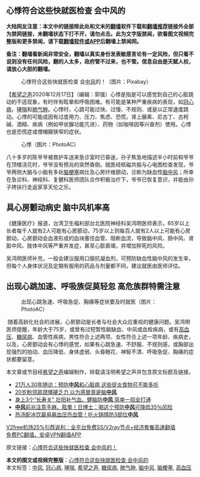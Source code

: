  <h2>心悸符合这些快就医检查 会中风的</h2> <p class="notice"><b>大陆网友注意：本文中的链接除此处和文末的<a href="https://github.com/bannedbook/fanqiang" >翻墙</a>软件下载和<a href="https://github.com/killgcd/justmysocks/blob/master/README.md">翻墙推荐</a>链接外全部为禁网链接，未翻墙状态下打不开，请勿点击。此为文字版禁闻，欲看图文视频完整版和更多禁闻，请下载<a href="https://github.com/bannedbook/fanqiang">翻墙软件或APP</a>后翻墙上禁闻网。</p><p>备注：翻墙看新闻非常安全，翻墙以真实身份发表敏感言论有一定风险，但只看不说则没有任何风险，翻的人太多，政府管不过来，也不管。信息自由是天赋人权，请放心大胆的翻墙。</b></p>  <div class="entry"> <figure><figcaption>心悸符合这些快就医检查  会<a href="https://www.bannedbook.org/bnews/tag/%E4%B8%AD%E9%A3%8E/" class="st_tag internal_tag" rel="tag" title="标签 中风 下的日志">中风</a>的！（图片：Pixabay）</figcaption></figure> <p>【<span class='wp_keywordlink_affiliate'><a href="https://www.soundofhope.org" title="希望之声" target="_blank">希望之声</a></span>2020年12月17日】（编辑：郭强）心悸是指是可以感觉到自己的心脏跳动的不适现象，有时伴有眩晕和呼吸困难。有可能是某种严重疾病的表现，如<a href="https://www.bannedbook.org/bnews/tag/%E5%86%A0%E5%BF%83%E7%97%85/" class="st_tag internal_tag" rel="tag" title="标签 冠心病 下的日志">冠心病</a>，<a href="https://www.bannedbook.org/bnews/tag/%E5%93%AE%E5%96%98/" class="st_tag internal_tag" rel="tag" title="标签 哮喘 下的日志">哮喘</a>和<a href="https://www.bannedbook.org/bnews/tag/%e8%82%ba%e6%b0%94%e8%82%bf/" class="st_tag internal_tag" rel="tag" title="标签 肺气肿 下的日志">肺气肿</a>。心悸时，心跳可能过快、过慢、不规则、或是以正常速度跳动。心悸的可能成因有过度用力、压力、焦虑、恐慌，肾上腺素、尼古丁、古柯碱、酒精、疾病（例如甲状腺功能亢进）、药物（如咖啡因等兴奋剂）使用。心悸也是恐慌症或僧帽瓣狭窄的症状。</p> <figure><figcaption>心悸（图片：PhotoAC）</figcaption></figure> <p>八十多岁的陈爷爷被救护车送来急诊室时已昏迷，孙子焦急地描述半小时前和爷爷在顶楼浇花时，爷爷没有预兆的突然昏倒。就医经核磁共振与心电图检查发现，爷爷两侧大脑与小脑有多处<a href="https://www.bannedbook.org/bnews/tag/%e8%84%91%e6%a2%97%e5%a1%9e/" class="st_tag internal_tag" rel="tag" title="标签 脑梗塞 下的日志">脑梗塞</a>病灶及心房纤维颤动，诊断为缺血性<a href="https://www.bannedbook.org/bnews/tag/%E8%84%91%E4%B8%AD%E9%A3%8E/" class="st_tag internal_tag" rel="tag" title="标签 脑中风 下的日志">脑中风</a>；所幸在急诊科、神经科、复健科医师团队合作积极治疗下，爷爷已恢复意识，并能由孙子搀扶行走返家享天伦之乐。</p>  <h2>具心房颤动病史 脑中风机率高</h2> <p>《健康医疗》报道，台湾卫生福利部台北医院神经科吴鸿明医师表示，65岁以上长者每千人就有2人可能有心房颤动，75岁以上则每百人就有2人以上可能有心房颤动，心房颤动会血液形成的血块塞住血管、阻断血流，导致脑中风、肠中风、肾脏中风、肢体中风等严重并发症，甚至心脏衰竭，并增加猝死的风险。</p> <p>吴鸿明医师补充，一般会建议服用口服抗凝血剂，可预防缺血性脑中风的发生率，但每个人身体状况及定期有服用的药品与剂量都不同，建议就医由医师评估。</p>  <h2>出现心跳加速、呼吸族促莫轻忽 高危族群特需注意</h2> <figure><figcaption>出现心跳急速、呼吸急促、胸痛等症状要及时就医（图片：PhotoAC）</figcaption></figure> <p> 随着高龄化社会的进展，心房颤动是长者与社会大众应重视的健康问题。吴鸿明医师提醒，年龄大于75岁，或曾有过短暂性脑缺血、中风或血栓疾病，或有<a href="https://www.bannedbook.org/bnews/tag/%e9%ab%98%e8%a1%80%e5%8e%8b/" class="st_tag internal_tag" rel="tag" title="标签 高血压 下的日志">高血压</a>、<a href="https://www.bannedbook.org/bnews/tag/%e7%b3%96%e5%b0%bf%e7%97%85/" class="st_tag internal_tag" rel="tag" title="标签 糖尿病 下的日志">糖尿病</a>、血管性疾病，男性符合上述两项、女性符合上述一项年龄、疾病史，以及，心房颤动会有心悸的感觉，如果有心跳急速、不舒服、不规则感，或胸部出现强烈的拍动、血压降低、身体虚弱、头昏眼花、神智不清、呼吸急促、胸痛的症状都要留意。</p> <p>本文章或节目经<a href="https://www.bannedbook.org/bnews/tag/%e5%b8%8c%e6%9c%9b%e4%b9%8b%e5%a3%b0/" class="st_tag internal_tag" rel="tag" title="标签 希望之声 下的日志">希望之声</a>编辑制作，转载请注明希望之声并包含原文标题及链接。</p>  <ul class='op-related-articles' title='相关阅读'> <li><a href='https://www.bannedbook.org/bnews/health/20201212/1446255.html' target='_blank'>21万人30年随访：预防<b>中风</b>和心脏病 这些促炎食物可不能多吃</a></li> <li><a href='https://www.bannedbook.org/bnews/comments/20201211/1445843.html' target='_blank'>20岁粉领肩颈僵硬乏力 以为感冒竟是脑<b>中风</b></a></li> <li><a href='https://www.bannedbook.org/bnews/health/20201210/1445288.html' target='_blank'>身上3个“长寿关” 壮阳补气血、健脑防<b>中风</b> 简单一招全打通</a></li> <li><a href='https://www.bannedbook.org/bnews/health/20201206/1442992.html' target='_blank'><b>中风</b>前兆注意手麻、眩晕！日博士：喝这个预防<b>中风</b>可降低35％风险</a></li> <li><a href='https://www.bannedbook.org/bnews/health/20201206/1442917.html' target='_blank'>热汤配冰饮最易飙血压伤血管！吃火锅慎防3部位<b>中风</b></a></li> </ul> <p class="texttj"> <a href="https://github.com/bannedbook/fanqiang/wiki/V2ray%E6%9C%BA%E5%9C%BA" target="_blank">V2free机场25%引荐返利：全平台免费SS/V2ray节点+经济套餐高速翻墙</a><br/> <a href="https://github.com/bannedbook/fanqiang/wiki/%E7%A6%81%E9%97%BB%E7%BD%91%E5%AE%89%E5%8D%93%E7%BF%BB%E5%A2%99%E6%96%B0%E9%97%BBAPP" target="_blank">免费PC翻墙、安卓VPN翻墙APP</a></p><p>原文链接：<a class="src_link"  href="https://www.soundofhope.org/post/453820" target="_blank">心悸符合这些快就医检查 会中风的！</a></p><a name='sharetosocial'></a>       <div><b>本文的图文或视频完整版</b>：<a href='https://www.bannedbook.org/bnews/comments/20201218/1450068.html'>心悸符合这些快就医检查 会中风的</a></div>  </div><!--END ENTRY--> <div class="postfooter"> <div>本文标签：<a href="https://www.bannedbook.org/bnews/tag/%E4%B8%AD%E9%A3%8E/" rel="tag">中风</a>, <a href="https://www.bannedbook.org/bnews/tag/%E5%86%A0%E5%BF%83%E7%97%85/" rel="tag">冠心病</a>, <a href="https://www.bannedbook.org/bnews/tag/%E5%93%AE%E5%96%98/" rel="tag">哮喘</a>, <a href="https://www.bannedbook.org/bnews/tag/%e5%b8%8c%e6%9c%9b%e4%b9%8b%e5%a3%b0/" rel="tag">希望之声</a>, <a href="https://www.bannedbook.org/bnews/tag/%e7%b3%96%e5%b0%bf%e7%97%85/" rel="tag">糖尿病</a>, <a href="https://www.bannedbook.org/bnews/tag/%e8%82%ba%e6%b0%94%e8%82%bf/" rel="tag">肺气肿</a>, <a href="https://www.bannedbook.org/bnews/tag/%E8%84%91%E4%B8%AD%E9%A3%8E/" rel="tag">脑中风</a>, <a href="https://www.bannedbook.org/bnews/tag/%e8%84%91%e6%a2%97%e5%a1%9e/" rel="tag">脑梗塞</a>, <a href="https://www.bannedbook.org/bnews/tag/%e9%ab%98%e8%a1%80%e5%8e%8b/" rel="tag">高血压</a></div>  </div><!--END POSTFOOTER--> 
